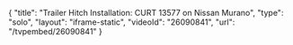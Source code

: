 {
    "title": "Trailer Hitch Installation: CURT 13577 on Nissan Murano",
    "type": "solo",
    "layout": "iframe-static",
    "videoId": "26090841",
    "url": "\/tvpembed\/26090841"
}